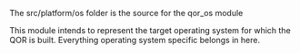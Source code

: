 The src/platform/os folder is the source for the qor_os module

This module intends to represent the target operating system for which the QOR is built.
Everything operating system specific belongs in here.
